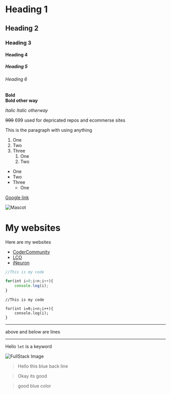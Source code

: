 # Heading 1

## Heading 2

### Heading 3

#### Heading 4

##### Heading 5

###### Heading 6

**Bold**  
**Bold other way**

_Italic_ _Italic otherway_

~~999~~ 699 used for depricated repos and ecommerse sites

This is the paragraph with using anything

1. One
2. Two
3. Three
   1. One
   2. Two

- One
- Two
- Three
  - One

[Google link](https://google.com "Google")

![Mascot](https://learncodeonline.in/mascot.png "LCO image")

# My websites

Here are my websites

- [CoderCommunity](https://codercommunity.io)
- [LCO](https://learncodeonline.in)
- [iNeuron](https://ineuron.in "iNeuron website")

```javascript
//This is my code

for(int i=0;i<n;i++){
    console.log(i);
}
```

```
//This is my code

for(int i=0;i<n;i++){
    console.log(i);
}
```

---

above and below are lines

---

Hello `let` is a keyword

![FullStack Image](https://learncodeonline.in/mascot.png)

> Hello this blue back line

> Okay its good

> good blue color
